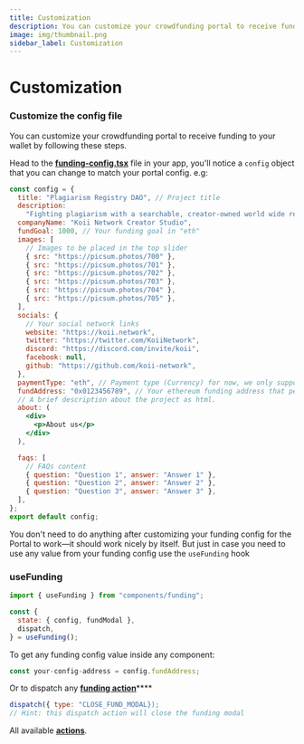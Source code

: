```yaml
---
title: Customization
description: You can customize your crowdfunding portal to receive funding to your wallet by following these steps.
image: img/thumbnail.png
sidebar_label: Customization
---
```


# Customization

### Customize the config file

You can customize your crowdfunding portal to receive funding to your wallet by following these steps.

Head to the [**funding-config.tsx**](https://github.com/koii-network/crowdfunding/blob/master/src/config/funding-config.tsx) file in your app, you'll notice a `config` object that you can change to match your portal config. e.g:

```jsx
const config = {
  title: "Plagiarism Registry DAO", // Project title
  description:
    "Fighting plagiarism with a searchable, creator-owned world wide registry. Get rewarded for your work.", // Project description
  companyName: "Koii Network Creator Studio",
  fundGoal: 1000, // Your funding goal in "eth"
  images: [
    // Images to be placed in the top slider
    { src: "https://picsum.photos/700" },
    { src: "https://picsum.photos/701" },
    { src: "https://picsum.photos/702" },
    { src: "https://picsum.photos/703" },
    { src: "https://picsum.photos/704" },
    { src: "https://picsum.photos/705" },
  ],
  socials: {
    // Your social network links
    website: "https://koii.network",
    twitter: "https://twitter.com/KoiiNetwork",
    discord: "https://discord.com/invite/koii",
    facebook: null,
    github: "https://github.com/koii-network",
  },
  paymentType: "eth", // Payment type (Currency) for now, we only support "eth" (ethereum)
  fundAddress: "0x0123456789", // Your ethereum funding address that people will deposit to.
  // A brief description about the project as html.
  about: (
    <div>
      <p>About us</p>
    </div>
  ),

  faqs: [
    // FAQs content
    { question: "Question 1", answer: "Answer 1" },
    { question: "Question 2", answer: "Answer 2" },
    { question: "Question 3", answer: "Answer 3" },
  ],
};
export default config;
```

You don't need to do anything after customizing your funding config for the Portal to work—it should work nicely by itself. But just in case you need to use any value from your funding config use the `useFunding` hook

### useFunding

```jsx
import { useFunding } from "components/funding";

const {
  state: { config, fundModal },
  dispatch,
} = useFunding();
```

To get any funding config value inside any component:

```jsx
const your-config-address = config.fundAddress;
```

Or to dispatch any [**funding action**](https://github.com/koii-network/koii.X/blob/main/src/components/funding/FundingContext/index.tsx#L44)\*\*\*\*

```jsx
dispatch({ type: "CLOSE_FUND_MODAL});
// Hint: this dispatch action will close the funding modal
```

All available [**actions**](https://github.com/koii-network/koii.X/blob/main/src/components/funding/FundingContext/index.tsx#L50).
